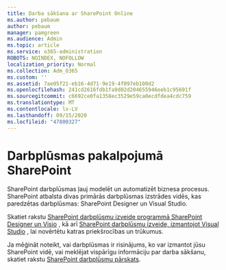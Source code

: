 ```yaml
---
title: Darba sākšana ar SharePoint Online
ms.author: pebaum
author: pebaum
manager: pamgreen
ms.audience: Admin
ms.topic: article
ms.service: o365-administration
ROBOTS: NOINDEX, NOFOLLOW
localization_priority: Normal
ms.collection: Adm_O365
ms.custom: ''
ms.assetid: 7ae05f21-eb16-4d71-9e19-4f097eb100d2
ms.openlocfilehash: 241cd2616fdb1fa9d02d204655946eeb1c95691f
ms.sourcegitcommit: c6692ce0fa1358ec3529e59ca0ecdfdea4cdc759
ms.translationtype: MT
ms.contentlocale: lv-LV
ms.lasthandoff: 09/15/2020
ms.locfileid: "47800327"
---
```

# <a name="workflows-in-sharepoint"></a>Darbplūsmas pakalpojumā SharePoint

SharePoint darbplūsmas ļauj modelēt un automatizēt biznesa procesus. SharePoint atbalsta divas primārās darbplūsmas izstrādes vidēs, kas paredzētas darbplūsmas: SharePoint Designer un Visual Studio. 

Skatiet rakstu [SharePoint darbplūsmu izveide programmā SharePoint Designer un Visio](https://docs.microsoft.com/sharepoint/dev/general-development/develop-sharepoint-workflows-using-visual-studio) , kā arī [SharePoint darbplūsmu izveide, izmantojot Visual Studio](https://docs.microsoft.com/sharepoint/dev/general-development/develop-sharepoint-workflows-using-visual-studio) , lai novērtētu katras priekšrocības un trūkumus. 

Ja mēģināt noteikt, vai darbplūsmas ir risinājums, ko var izmantot jūsu SharePoint vidē, vai meklējat vispārīgu informāciju par darba sākšanu, skatiet rakstu [SharePoint darbplūsmu pārskats](https://docs.microsoft.com/sharepoint/dev/general-development/get-started-with-workflows-in-sharepoint#overview-of-workflows-in-sharepoint).